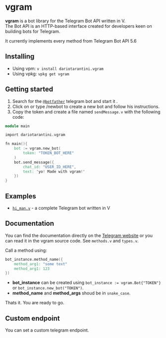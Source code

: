 # vgram   
**vgram** is a bot library for the Telegram Bot API written in V.   
The Bot API is an HTTP-based interface created for developers keen on building bots for Telegram.

It currently implements every method from Telegram Bot API 5.6
## Installing  
- Using vpm: `v install dariotarantini.vgram`  
- Using vpkg: `vpkg get vgram`

## Getting started  
1. Search for the [`@botfather`](https://t.me/BotFather/) telegram bot and start it .
2. Click on or type /newbot to create a new bot and follow his instructions.
3. Copy the token and create a file named `sendMessage.v` with the following code:  
```v
module main

import dariotarantini.vgram

fn main(){
    bot := vgram.new_bot(
        token: "TOKEN_BOT_HERE"
    )
    bot.send_message({
        chat_id: "USER_ID_HERE",
        text: 'yo! Made with vgram!'
    })
}
```
## Examples  
* [`hi_man.v`](examples/hi_man.v) - a complete Telegram bot written in V

## Documentation  
You can find the documentation directly on the [Telegram website](https://core.telegram.org/bots/api) or you can read it in the vgram source code. See `methods.v` and `types.v`.

Call a method using:
```v
bot_instance.method_name({
    method_arg1: "some text"
    method_arg1: 123
})
```
- **bot_instance** can be created using `bot_instance := vgram.Bot{"TOKEN"}` or `bot_instance.new_bot("TOKEN")`.
- **method_name** and **method_args** shoud be in `snake_case`.

Thats it. You are ready to go.

## Custom endpoint  
You can set a custom telegram endpoint.
